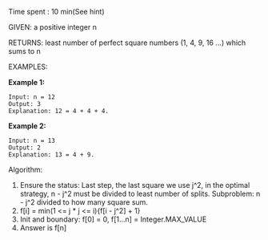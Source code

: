 Time spent :  10 min(See hint)

GIVEN: a positive integer n

RETURNS: least number of perfect square numbers (1, 4, 9, 16 ...) which sums to n

EXAMPLES:

**Example 1:**

```
Input: n = 12
Output: 3 
Explanation: 12 = 4 + 4 + 4.
```

**Example 2:**

```
Input: n = 13
Output: 2
Explanation: 13 = 4 + 9.
```

Algorithm:

1. Ensure the status: Last step, the last square we use j^2, in the optimal strategy, n - j^2 must be divided to least number of splits. Subproblem: n - j^2 divided to how many square sum.
2. f[i] = min(1 <= j * j <= i){f[i - j^2] + 1}
3. Init and boundary: f[0] = 0, f[1...n] = Integer.MAX_VALUE
4. Answer is f[n]